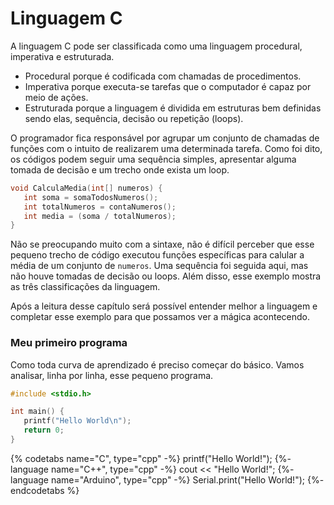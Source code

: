 # Linguagem C

A linguagem C pode ser classificada como uma linguagem procedural, imperativa e estruturada.

   * Procedural porque é codificada com chamadas de procedimentos.
   * Imperativa porque executa-se tarefas que o computador é capaz por meio de ações.
   * Estruturada porque a linguagem é dividida em estruturas bem definidas sendo elas, sequência, decisão ou repetição (loops).

O programador fica responsável por agrupar um conjunto de chamadas de funções com o intuito de realizarem uma determinada tarefa. Como foi dito, os códigos podem seguir uma sequência simples, apresentar alguma tomada de decisão e um trecho onde exista um loop.

```cpp
void CalculaMedia(int[] numeros) {
   int soma = somaTodosNumeros();
   int totalNumeros = contaNumeros();
   int media = (soma / totalNumeros);
}
```
Não se preocupando muito com a sintaxe, não é difícil perceber que esse pequeno trecho de código executou funções específicas para calular a média de um conjunto de `numeros`. Uma sequência foi seguida aqui, mas não houve tomadas de decisão ou loops. Além disso, esse exemplo mostra as três classificações da linguagem.

Após a leitura desse capítulo será possível entender melhor a linguagem e completar esse exemplo para que possamos ver a mágica acontecendo.

<h3 id="basico">Meu primeiro programa</h3>

Como toda curva de aprendizado é preciso começar do básico. Vamos analisar, linha por linha, esse pequeno programa.

``` cpp
#include <stdio.h>

int main() {
   printf("Hello World\n");
   return 0;
}

```

{% codetabs name="C", type="cpp" -%}
printf("Hello World!");
{%- language name="C++", type="cpp" -%}
cout << "Hello World!";
{%- language name="Arduino", type="cpp" -%}
Serial.print("Hello World!");
{%- endcodetabs %}
